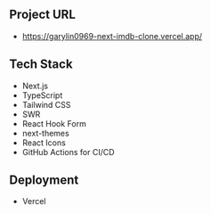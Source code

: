 ## Project URL

-   https://garylin0969-next-imdb-clone.vercel.app/

## Tech Stack

-   Next.js
-   TypeScript
-   Tailwind CSS
-   SWR
-   React Hook Form
-   next-themes
-   React Icons
-   GitHub Actions for CI/CD

## Deployment

-   Vercel
